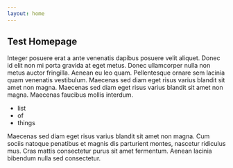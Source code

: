 ```yaml
---
layout: home
---
```


## Test Homepage

Integer posuere erat a ante venenatis dapibus posuere velit aliquet. Donec id elit non mi porta gravida at eget metus. Donec ullamcorper nulla non metus auctor fringilla. Aenean eu leo quam. Pellentesque ornare sem lacinia quam venenatis vestibulum. Maecenas sed diam eget risus varius blandit sit amet non magna. Maecenas sed diam eget risus varius blandit sit amet non magna. Maecenas faucibus mollis interdum.

* list
* of
* things

Maecenas sed diam eget risus varius blandit sit amet non magna. Cum sociis natoque penatibus et magnis dis parturient montes, nascetur ridiculus mus. Cras mattis consectetur purus sit amet fermentum. Aenean lacinia bibendum nulla sed consectetur.
